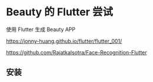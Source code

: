# Beauty 的 Flutter 尝试

使用 Flutter 生成 Beauty APP

https://jonny-huang.github.io/flutter/flutter_001/

https://github.com/Rajatkalsotra/Face-Recognition-Flutter

## 安装

    
